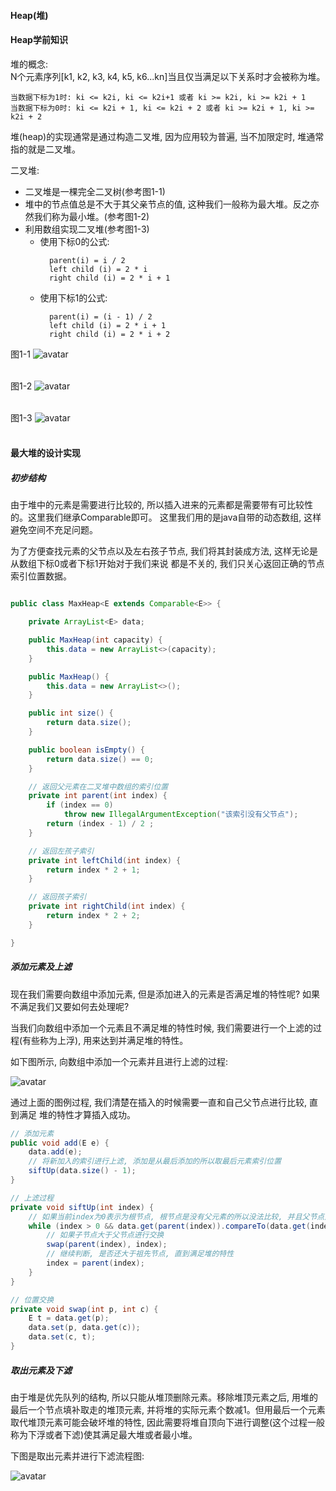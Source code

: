 #### Heap(堆)


#### Heap学前知识

堆的概念:  
  N个元素序列[k1, k2, k3, k4, k5, k6...kn]当且仅当满足以下关系时才会被称为堆。  
  ```text
  当数据下标为1时: ki <= k2i, ki <= k2i+1 或者 ki >= k2i, ki >= k2i + 1
  当数据下标为0时: ki <= k2i + 1, ki <= k2i + 2 或者 ki >= k2i + 1, ki >= k2i + 2
  ```
  堆(heap)的实现通常是通过构造二叉堆, 因为应用较为普遍, 当不加限定时, 堆通常指的就是二叉堆。


二叉堆:
+ 二叉堆是一棵完全二叉树(参考图1-1)
+ 堆中的节点值总是不大于其父亲节点的值, 这种我们一般称为最大堆。反之亦然我们称为最小堆。(参考图1-2)
+ 利用数组实现二叉堆(参考图1-3)
  + 使用下标0的公式:
    ```text
      parent(i) = i / 2
      left child (i) = 2 * i
      right child (i) = 2 * i + 1
    ```
  + 使用下标1的公式:
    ```text
      parent(i) = (i - 1) / 2
      left child (i) = 2 * i + 1
      right child (i) = 2 * i + 2
    ```


图1-1
![avatar](https://github.com/basebase/img_server/blob/master/common/heap01.png?raw=true)
<br /><br />

图1-2
![avatar](https://github.com/basebase/img_server/blob/master/common/heap02.png?raw=true)
<br /><br />

图1-3
![avatar](https://github.com/basebase/img_server/blob/master/common/heap03.png?raw=true)
<br /><br />


#### 最大堆的设计实现

##### 初步结构

由于堆中的元素是需要进行比较的, 所以插入进来的元素都是需要带有可比较性的。这里我们继承Comparable即可。
这里我们用的是java自带的动态数组, 这样避免空间不充足问题。

为了方便查找元素的父节点以及左右孩子节点, 我们将其封装成方法, 这样无论是从数组下标0或者下标1开始对于我们来说
都是不关的, 我们只关心返回正确的节点索引位置数据。

```java

public class MaxHeap<E extends Comparable<E>> {

    private ArrayList<E> data;

    public MaxHeap(int capacity) {
        this.data = new ArrayList<>(capacity);
    }

    public MaxHeap() {
        this.data = new ArrayList<>();
    }

    public int size() {
        return data.size();
    }

    public boolean isEmpty() {
        return data.size() == 0;
    }

    // 返回父元素在二叉堆中数组的索引位置
    private int parent(int index) {
        if (index == 0)
            throw new IllegalArgumentException("该索引没有父节点");
        return (index - 1) / 2 ;
    }

    // 返回左孩子索引
    private int leftChild(int index) {
        return index * 2 + 1;
    }

    // 返回孩子索引
    private int rightChild(int index) {
        return index * 2 + 2;
    }

}
```


##### 添加元素及上滤

现在我们需要向数组中添加元素, 但是添加进入的元素是否满足堆的特性呢?
如果不满足我们又要如何去处理呢?

当我们向数组中添加一个元素且不满足堆的特性时候, 我们需要进行一个上滤的过程(有些称为上浮), 用来达到并满足堆的特性。

如下图所示, 向数组中添加一个元素并且进行上滤的过程:

![avatar](https://github.com/basebase/img_server/blob/master/common/heap04.jpg?raw=true)


通过上面的图例过程, 我们清楚在插入的时候需要一直和自己父节点进行比较, 直到满足
堆的特性才算插入成功。



```java
// 添加元素
public void add(E e) {
    data.add(e);
    // 将新加入的索引进行上滤, 添加是从最后添加的所以取最后元素索引位置
    siftUp(data.size() - 1);
}

// 上滤过程
private void siftUp(int index) {
    // 如果当前index为0表示为根节点, 根节点是没有父元素的所以没法比较, 并且父节点是小于子节点的
    while (index > 0 && data.get(parent(index)).compareTo(data.get(index)) < 0) {
        // 如果子节点大于父节点进行交换
        swap(parent(index), index);
        // 继续判断, 是否还大于祖先节点, 直到满足堆的特性
        index = parent(index);
    }
}

// 位置交换
private void swap(int p, int c) {
    E t = data.get(p);
    data.set(p, data.get(c));
    data.set(c, t);
}
```



##### 取出元素及下滤

由于堆是优先队列的结构, 所以只能从堆顶删除元素。移除堆顶元素之后, 用堆的最后一个节点填补取走的堆顶元素, 并将堆的实际元素个数减1。但用最后一个元素取代堆顶元素可能会破坏堆的特性, 因此需要将堆自顶向下进行调整(这个过程一般称为下浮或者下滤)使其满足最大堆或者最小堆。


下图是取出元素并进行下滤流程图:

![avatar](https://github.com/basebase/img_server/blob/master/common/heap05.jpg?raw=true)
